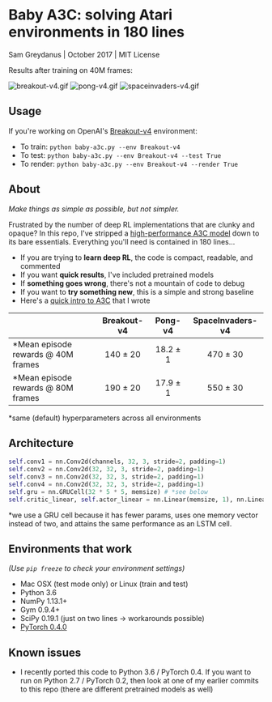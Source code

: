 Baby A3C: solving Atari environments in 180 lines
=======
Sam Greydanus | October 2017 | MIT License

Results after training on 40M frames:

![breakout-v4.gif](breakout-v4/breakout-v4.gif)
![pong-v4.gif](pong-v4/pong-v4.gif)
![spaceinvaders-v4.gif](spaceinvaders-v4/spaceinvaders-v4.gif)

Usage
--------

If you're working on OpenAI's [Breakout-v4](https://gym.openai.com/envs/Breakout-v4/) environment:
 * To train: `python baby-a3c.py --env Breakout-v4`
 * To test: `python baby-a3c.py --env Breakout-v4 --test True`
 * To render: `python baby-a3c.py --env Breakout-v4 --render True`

About
--------

_Make things as simple as possible, but not simpler._

Frustrated by the number of deep RL implementations that are clunky and opaque? In this repo, I've stripped a [high-performance A3C model](https://github.com/ikostrikov/pytorch-a3c) down to its bare essentials. Everything you'll need is contained in 180 lines...
	
 * If you are trying to **learn deep RL**, the code is compact, readable, and commented
 * If you want **quick results**, I've included pretrained models
 * If **something goes wrong**, there's not a mountain of code to debug
 * If you want to **try something new**, this is a simple and strong baseline
 * Here's a [quick intro to A3C](https://goo.gl/Ub3vCY) that I wrote

|			                         | Breakout-v4  | Pong-v4       | SpaceInvaders-v4  |
| -------------                      |:------------:| :------------:| :------------:    |
| *Mean episode rewards @ 40M frames | 140 ± 20     | 18.2 ± 1    |   470 ± 30        |
| *Mean episode rewards @ 80M frames | 190 ± 20     | 17.9 ± 1    |   550 ± 30        |

\*same (default) hyperparameters across all environments

Architecture
--------

```python
self.conv1 = nn.Conv2d(channels, 32, 3, stride=2, padding=1)
self.conv2 = nn.Conv2d(32, 32, 3, stride=2, padding=1)
self.conv3 = nn.Conv2d(32, 32, 3, stride=2, padding=1)
self.conv4 = nn.Conv2d(32, 32, 3, stride=2, padding=1)
self.gru = nn.GRUCell(32 * 5 * 5, memsize) # *see below
self.critic_linear, self.actor_linear = nn.Linear(memsize, 1), nn.Linear(memsize, num_actions)
```

\*we use a GRU cell because it has fewer params, uses one memory vector instead of two, and attains the same performance as an LSTM cell.

Environments that work
--------
_(Use `pip freeze` to check your environment settings)_
 * Mac OSX (test mode only) or Linux (train and test)
 * Python 3.6
 * NumPy 1.13.1+
 * Gym 0.9.4+
 * SciPy 0.19.1 (just on two lines -> workarounds possible)
 * [PyTorch 0.4.0](http://pytorch.org/)

Known issues
--------
 * I recently ported this code to Python 3.6 / PyTorch 0.4. If you want to run on Python 2.7 / PyTorch 0.2, then look at one of my earlier commits to this repo (there are different pretrained models as well)